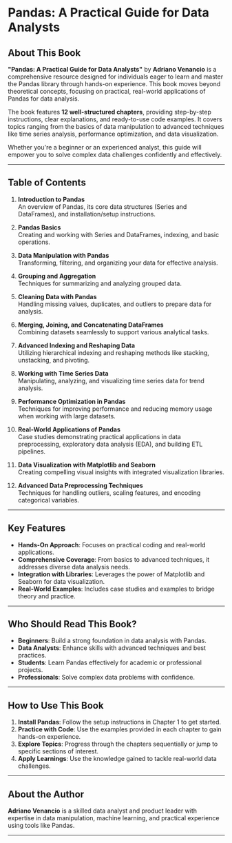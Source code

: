 # Pandas: A Practical Guide for Data Analysts

## About This Book

**"Pandas: A Practical Guide for Data Analysts"** by **Adriano Venancio** is a comprehensive resource designed for individuals eager to learn and master the Pandas library through hands-on experience. This book moves beyond theoretical concepts, focusing on practical, real-world applications of Pandas for data analysis.

The book features **12 well-structured chapters**, providing step-by-step instructions, clear explanations, and ready-to-use code examples. It covers topics ranging from the basics of data manipulation to advanced techniques like time series analysis, performance optimization, and data visualization.

Whether you're a beginner or an experienced analyst, this guide will empower you to solve complex data challenges confidently and effectively.

---

## Table of Contents

1. **Introduction to Pandas**  
   An overview of Pandas, its core data structures (Series and DataFrames), and installation/setup instructions.

2. **Pandas Basics**  
   Creating and working with Series and DataFrames, indexing, and basic operations.

3. **Data Manipulation with Pandas**  
   Transforming, filtering, and organizing your data for effective analysis.

4. **Grouping and Aggregation**  
   Techniques for summarizing and analyzing grouped data.

5. **Cleaning Data with Pandas**  
   Handling missing values, duplicates, and outliers to prepare data for analysis.

6. **Merging, Joining, and Concatenating DataFrames**  
   Combining datasets seamlessly to support various analytical tasks.

7. **Advanced Indexing and Reshaping Data**  
   Utilizing hierarchical indexing and reshaping methods like stacking, unstacking, and pivoting.

8. **Working with Time Series Data**  
   Manipulating, analyzing, and visualizing time series data for trend analysis.

9. **Performance Optimization in Pandas**  
   Techniques for improving performance and reducing memory usage when working with large datasets.

10. **Real-World Applications of Pandas**  
    Case studies demonstrating practical applications in data preprocessing, exploratory data analysis (EDA), and building ETL pipelines.

11. **Data Visualization with Matplotlib and Seaborn**  
    Creating compelling visual insights with integrated visualization libraries.

12. **Advanced Data Preprocessing Techniques**  
    Techniques for handling outliers, scaling features, and encoding categorical variables.

---

## Key Features

- **Hands-On Approach**: Focuses on practical coding and real-world applications.
- **Comprehensive Coverage**: From basics to advanced techniques, it addresses diverse data analysis needs.
- **Integration with Libraries**: Leverages the power of Matplotlib and Seaborn for data visualization.
- **Real-World Examples**: Includes case studies and examples to bridge theory and practice.

---

## Who Should Read This Book?

- **Beginners**: Build a strong foundation in data analysis with Pandas.
- **Data Analysts**: Enhance skills with advanced techniques and best practices.
- **Students**: Learn Pandas effectively for academic or professional projects.
- **Professionals**: Solve complex data problems with confidence.

---

## How to Use This Book

1. **Install Pandas**: Follow the setup instructions in Chapter 1 to get started.
2. **Practice with Code**: Use the examples provided in each chapter to gain hands-on experience.
3. **Explore Topics**: Progress through the chapters sequentially or jump to specific sections of interest.
4. **Apply Learnings**: Use the knowledge gained to tackle real-world data challenges.

---

## About the Author

**Adriano Venancio** is a skilled data analyst and product leader with expertise in data manipulation, machine learning, and practical experience using tools like Pandas.

---
